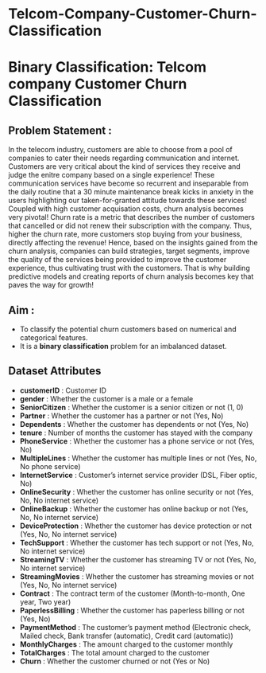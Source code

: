 # Telcom-Company-Customer-Churn-Classification

# Binary Classification: Telcom company Customer Churn Classification
## Problem Statement :

In the telecom industry, customers are able to choose from a pool of companies to cater their needs regarding communication and internet. Customers are very critical about the kind of services they receive and judge the enitre company based on a single experience! These communication services have become so recurrent and inseparable from the daily routine that a 30 minute maintenance break kicks in anxiety in the users highlighting our taken-for-granted attitude towards these services! Coupled with high customer acquisation costs, churn analysis becomes very pivotal! Churn rate is a metric that describes the number of customers that cancelled or did not renew their subscription with the company. Thus, higher the churn rate, more customers stop buying from your business, directly affecting the revenue! Hence, based on the insights gained from the churn analysis, companies can build strategies, target segments, improve the quality of the services being provided to improve the customer experience, thus cultivating trust with the customers. That is why building predictive models and creating reports of churn analysis becomes key that paves the way for growth!

## Aim :
- To classify the potential churn customers based on numerical and categorical features.
- It is a **binary classification** problem for an imbalanced dataset.

## Dataset Attributes
    
- **customerID** : Customer ID
- **gender** : Whether the customer is a male or a female
- **SeniorCitizen** : Whether the customer is a senior citizen or not (1, 0)
- **Partner** : Whether the customer has a partner or not (Yes, No)
- **Dependents** : Whether the customer has dependents or not (Yes, No)
- **tenure** : Number of months the customer has stayed with the company
- **PhoneService** : Whether the customer has a phone service or not (Yes, No)
- **MultipleLines** : Whether the customer has multiple lines or not (Yes, No, No phone service)
- **InternetService** : Customer’s internet service provider (DSL, Fiber optic, No)
- **OnlineSecurity** : Whether the customer has online security or not (Yes, No, No internet service)
- **OnlineBackup** : Whether the customer has online backup or not (Yes, No, No internet service)
- **DeviceProtection** : Whether the customer has device protection or not (Yes, No, No internet service)
- **TechSupport** : Whether the customer has tech support or not (Yes, No, No internet service)
- **StreamingTV** : Whether the customer has streaming TV or not (Yes, No, No internet service)
- **StreamingMovies** : Whether the customer has streaming movies or not (Yes, No, No internet service)
- **Contract** : The contract term of the customer (Month-to-month, One year, Two year)
- **PaperlessBilling** : Whether the customer has paperless billing or not (Yes, No)
- **PaymentMethod** : The customer’s payment method (Electronic check, Mailed check, Bank transfer (automatic), Credit card (automatic))
- **MonthlyCharges** : The amount charged to the customer monthly
- **TotalCharges** : The total amount charged to the customer
- **Churn** : Whether the customer churned or not (Yes or No)
